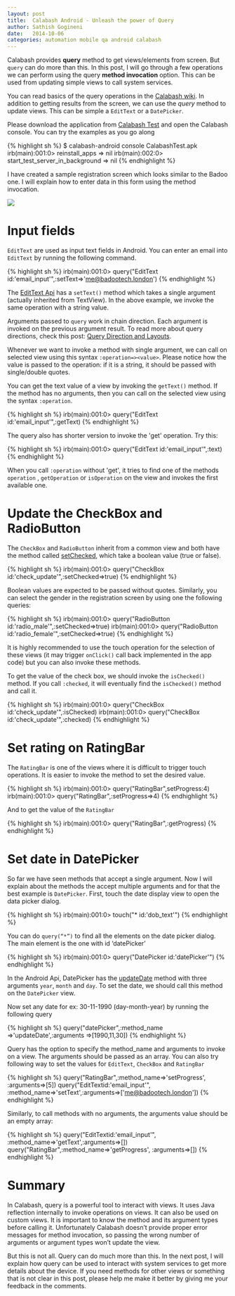 ```yaml
---
layout: post
title:  Calabash Android - Unleash the power of Query
author: Sathish Gogineni
date:   2014-10-06
categories: automation mobile qa android calabash
---
```


Calabash provides **query** method to get views/elements from screen. But `query` can do more than this. In this post, I will go through a few operations we can perform using the query **method invocation** option. This can be used from updating simple views to call system services.

You can read basics of the query operations in the [Calabash wiki](https://github.com/calabash/calabash-android/wiki/05-Query-Syntax). In addition to getting results from the screen, we can use the *query* method to update views. This can be simple a `EditText` or a `DatePicker`.

Please download the application from [Calabash Test]({{page.filesdir}}/CalabashTest.apk) and open the Calabash console. You can try the examples as you go along

{% highlight sh %}
$ calabash-android console CalabashTest.apk
irb(main):001:0> reinstall_apps
=> nil
irb(main):002:0> start_test_server_in_background
=> nil
{% endhighlight %}

I have created a sample registration screen which looks similar to the Badoo one. I will explain how to enter data in this form using the method invocation.

![]({{page.imgdir}}/registration_screen.jpg)

# Input fields

`EditText` are used as input text fields in Android. You can enter an email into `EditText` by running the following command.

{% highlight sh %}
irb(main):001:0> query("EditText id:'email_input'",:setText=>'me@badootech.london')
{% endhighlight %}

The [EditText Api](http://developer.android.com/reference/android/widget/EditText.html) has a `setText()` method which takes a single argument (actually inherited from TextView). In the above example, we invoke the same operation with a string value.

Arguments passed to `query` work in chain direction. Each argument is invoked on the previous argument result. To read more about query directions, check this post: [Query Direction and Layouts](http://krazyrobot.com/2014/04/calabash-android-query-direction-and-layouts/).

Whenever we want to invoke a method with single argument, we can call on selected view using this syntax `:operation=><value>`. Please notice how the value is passed to the operation: if it is a string, it should be passed with single/double quotes.

You can get the text value of a view by invoking the `getText()` method. If the method has no arguments, then you can call on the selected view using the syntax `:operation`.

{% highlight sh %}
irb(main):001:0> query("EditText id:'email_input'",:getText)
{% endhighlight %}

The query also has shorter version to invoke the 'get' operation. Try this:

{% highlight sh %}
irb(main):001:0> query("EditText id:'email_input'",:text)
{% endhighlight %}

When you call `:operation` without 'get', it tries to find one of the methods `operation` , `getOperation` or `isOperation` on the view and invokes the first available one.

# Update the CheckBox and RadioButton

The `CheckBox` and `RadioButton` inherit from a common view and both have the method called [setChecked](http://developer.android.com/reference/android/widget/Checkable.html#setChecked(boolean)), which take a boolean value (true or false).

{% highlight sh %}
irb(main):001:0> query("CheckBox id:'check_update'",:setChecked=>true)
{% endhighlight %}

Boolean values are expected to be passed without quotes. Similarly, you can select the gender in the registration screen by using one the following queries:

{% highlight sh %}
irb(main):001:0> query("RadioButton id:'radio_male'",:setChecked=>true)
irb(main):001:0> query("RadioButton id:'radio_female'",:setChecked=>true)
{% endhighlight %}

It is highly recommended to use the touch operation for the selection of these views (it may trigger `onClick()` call back implemented in the app code) but you can also invoke these methods.

To get the value of the check box, we should invoke the `isChecked()` method. If you call `:checked`, it will eventually find the `isChecked()` method and call it.

{% highlight sh %}
irb(main):001:0> query("CheckBox id:'check_update'",:isChecked)
irb(main):001:0> query("CheckBox id:'check_update'",:checked)
{% endhighlight %}

# Set rating on RatingBar

The `RatingBar` is one of the views where it is difficult to trigger touch operations. It is easier to invoke the method to set the desired value.

{% highlight sh %}
irb(main):001:0> query("RatingBar",setProgress:4)
irb(main):001:0> query("RatingBar",:setProgress=>4)
{% endhighlight %}

And to get the value of the `RatingBar`

{% highlight sh %}
irb(main):001:0> query("RatingBar",:getProgress)
{% endhighlight %}

# Set date in DatePicker

So far we have seen methods that accept a single argument. Now I will explain about the methods the accept multiple arguments and for that the best example is `DatePicker`. First, touch the date display view to open the data picker dialog.

{% highlight sh %}
irb(main):001:0> touch("* id:'dob_text'")
{% endhighlight %}

You can do `query(“*”)` to find all the elements on the date picker dialog. The main element is the one with id ‘datePicker’

{% highlight sh %}
irb(main):001:0> query("DatePicker id:'datePicker'")
{% endhighlight %}

In the Android Api, DatePicker has the [updateDate](http://developer.android.com/reference/android/widget/DatePicker.html#updateDate%28int,%20int,%20int%29) method with three arguments `year`, `month` and `day`. To set the date, we should call this method on the `DatePicker` view.

Now set any date for ex: 30-11-1990 (day-month-year) by running the following query

{% highlight sh %}
query("datePicker",:method_name =>'updateDate',:arguments =>[1990,11,30])
{% endhighlight %}

Query has the option to specify the method_name and arguments to invoke on a view. The arguments should be passed as an array. You can also try following way to set the values for `EditText`, `CheckBox` and `RatingBar`

{% highlight sh %}
query("RatingBar",:method_name=>'setProgress', :arguments=>[5])
query("EditTextid:'email_input'",
          :method_name=>'setText',:arguments=>['me@badootech.london'])
{% endhighlight %}

Similarly, to call methods with no arguments, the arguments value should be an empty array:

{% highlight sh %}
query("EditTextid:'email_input'", :method_name=>'getText',:arguments=>[])
query("RatingBar",:method_name=>'getProgress', :arguments=>[])
{% endhighlight %}

# Summary

In Calabash, query is a powerful tool to interact with views. It uses Java reflection internally to invoke operations on views. It can also be used on custom views. It is important to know the method and its argument types before calling it. Unfortunately Calabash doesn’t provide proper error messages for method invocation, so passing the wrong number of arguments or argument types won’t update the view.

But this is not all. Query can do much more than this. In the next post, I will explain how query can be used to interact with system services to get more details about the device. If you need methods for other views or something that is not clear in this post, please help me make it better by giving me your feedback in the comments.
